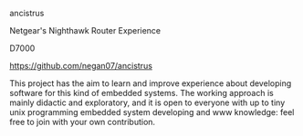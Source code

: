 ancistrus

Netgear's Nighthawk Router Experience

D7000

https://github.com/negan07/ancistrus


This project has the aim to learn and improve experience about developing software for this kind of embedded systems.
The working approach is mainly didactic and exploratory, and it is open to everyone with up to tiny unix programming embedded system developing and www knowledge: feel free to join with your own contribution.

